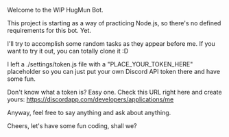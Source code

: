 Welcome to the WIP HugMun Bot.

This project is starting as a way of practicing Node.js, so there's no defined requirements for this bot. Yet.

I'll try to accomplish some random tasks as they appear before me.
If you want to try it out, you can totally clone it :D

I left a ./settings/token.js file with a "PLACE_YOUR_TOKEN_HERE" placeholder so you can just put your own Discord API token there and have some fun.

Don't know what a token is? Easy one. Check this URL right here and create yours: https://discordapp.com/developers/applications/me

Anyway, feel free to say anything and ask about anything.

Cheers, let's have some fun coding, shall we?
